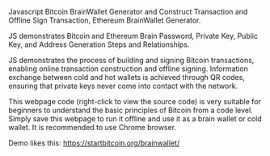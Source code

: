 Javascript Bitcoin BrainWallet Generator and  Construct Transaction and Offline Sign Transaction, Ethereum BrainWallet Generator.

JS demonstrates Bitcoin and Ethereum Brain Password, Private Key, Public Key, and Address Generation Steps and Relationships.

JS demonstrates the process of building and signing Bitcoin transactions, enabling online transaction construction and offline signing. Information exchange between cold and hot wallets is achieved through QR codes, ensuring that private keys never come into contact with the network. 

This webpage code (right-click to view the source code) is very suitable for beginners to understand the basic principles of Bitcoin from a code level. Simply save this webpage to run it offline and use it as a brain wallet or cold wallet. It is recommended to use Chrome browser.

Demo likes this: https://startbitcoin.org/brainwallet/
